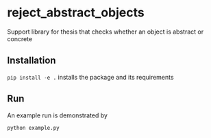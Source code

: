 # reject_abstract_objects
 Support library for thesis that checks whether an object is abstract or concrete
 
## Installation
`pip install -e .` installs the package and its requirements

## Run
An example run is demonstrated by
```cmd
python example.py
```

